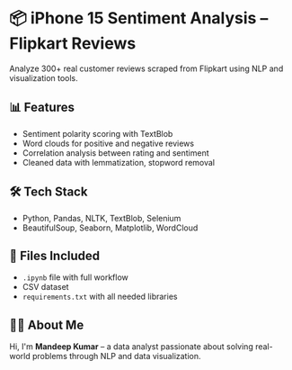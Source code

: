 # 📦 iPhone 15 Sentiment Analysis – Flipkart Reviews

Analyze 300+ real customer reviews scraped from Flipkart using NLP and visualization tools.

## 📊 Features
- Sentiment polarity scoring with TextBlob
- Word clouds for positive and negative reviews
- Correlation analysis between rating and sentiment
- Cleaned data with lemmatization, stopword removal

## 🛠️ Tech Stack
- Python, Pandas, NLTK, TextBlob, Selenium
- BeautifulSoup, Seaborn, Matplotlib, WordCloud

## 📁 Files Included
- `.ipynb` file with full workflow
- CSV dataset
- `requirements.txt` with all needed libraries

## 👨‍💻 About Me
Hi, I'm **Mandeep Kumar** – a data analyst passionate about solving real-world problems through NLP and data visualization.
